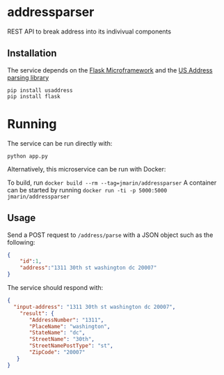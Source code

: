# addressparser

REST API to break address into its indivivual components

## Installation

The service depends on the [Flask Microframework](http://flask.pocoo.org/) and the [US Address parsing library](https://github.com/datamade/usaddress)


```
pip install usaddress
pip install flask
```

# Running

The service can be run directly with:

```
python app.py
```

Alternatively, this microservice can be run with Docker:

To build, run `docker build --rm --tag=jmarin/addressparser`
A container can be started by running `docker run -ti -p 5000:5000 jmarin/addressparser`

## Usage

Send a POST request to `/address/parse` with a JSON object such as the following:

```json
{
	"id":1,
	"address":"1311 30th st washington dc 20007"
}
```

The service should respond with:

```json
{
  "input-address": "1311 30th st washington dc 20007",
    "result": {
       "AddressNumber": "1311",
       "PlaceName": "washington",
       "StateName": "dc",
       "StreetName": "30th",
       "StreetNamePostType": "st",
       "ZipCode": "20007"
   }
}
```
